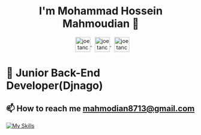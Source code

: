 <h1 align="center">I'm Mohammad Hossein Mahmoudian 👋  </h1>

<p align="center">
</a> &nbsp;
<a href="https://www.instagram.com/mhmdhosin.mahmodian/" target="blank"><img align="center"
            src="https://cdn.cdnlogo.com/logos/i/43/instagram-circle.svg" alt="joetancy" height="40" width="40" /> 
</a> &nbsp;
<a href="https://t.me/mahmodian8713" target="blank"><img align="center" 
            src="https://cdn.cdnlogo.com/logos/t/39/telegram.svg" alt="joetancy" height="40" width="40" />
</a>
</a> &nbsp;
<a href="https://www.linkedin.com/in/mohammad-hossein-mahmoudian-548574262/" target="blank"><img align="center" 
            src="https://cdn.cdnlogo.com/logos/l/78/linkedin-icon.svg" alt="joetancy" height="40" width="40" />
</a>
</p>

# 🌱 Junior Back-End Developer(Djnago)
## 📫 How to reach me mahmodian8713@gmail.com

[![My Skills](https://skillicons.dev/icons?i=python,django,git,github,html,css,bootstrap,ps)](https://skillicons.dev)
<!---
HoseiinTech/HoseiinTech is a ✨ special ✨ repository because its `README.md` (this file) appears on your GitHub profile.
You can click the Preview link to take a look at your changes.
--->

